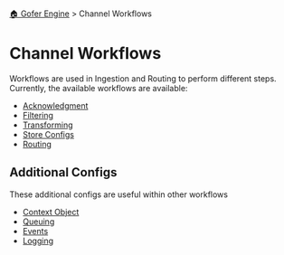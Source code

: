 [🏠 Gofer Engine](https://gofer-engine.github.io/) > Channel Workflows

# Channel Workflows

Workflows are used in Ingestion and Routing to perform different steps. Currently, the available workflows are available:

- [Acknowledgment](./ack.md)
- [Filtering](./filtering.md)
- [Transforming](./transforming.md)
- [Store Configs](./store-configs.md)
- [Routing](./routing.md)

## Additional Configs

These additional configs are useful within other workflows

- [Context Object](./context-object.md)
- [Queuing](./queuing.md)
- [Events](./events.md)
- [Logging](./logging.md)

